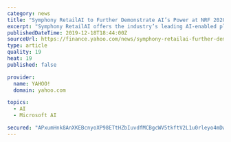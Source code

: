 ```yaml
---
category: news
title: "Symphony RetailAI to Further Demonstrate AI’s Power at NRF 2020"
excerpt: "Symphony RetailAI offers the industry’s leading AI-enabled platform accompanied by a suite of customer-centric solutions ... 25 global grocery retailers and 25 of the top 25 global CPG manufacturers – all through the Microsoft Azure Cloud. Symphony RetailAI is a SymphonyAI company."
publishedDateTime: 2019-12-18T18:44:00Z
sourceUrl: https://finance.yahoo.com/news/symphony-retailai-further-demonstrate-ai-140010196.html
type: article
quality: 19
heat: 19
published: false

provider:
  name: YAHOO!
  domain: yahoo.com

topics:
  - AI
  - Microsoft AI

secured: "APxumHnk8AnXKEBcnyoXP98ETtHZbIuvdfMCBgcWV5tkftV2L1u0rleyo4mDwBbgZPJcrcYFcVcghBJhZbOC8Q3arYfCOTKH9XD1JmeejGGmLnsSZXV9q/tLeZgRO2/RpCQv7yL7ouM/P23BdgzXStRJyGRpSU+0jCHyv/LRovu/qHmyQ5/BLn+0AbAbMXWsU3ZCQt4TEqBCuPyfEIiELf1aj55Cw6ww31g0jtRB9WO04Viv3ktU5YVtTPTE39XiSQeyOE7OJ2Nhhfe4pdViRQ==;CQqzmOK8WeIeC4Mlyrc82w=="
---
```


